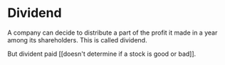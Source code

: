 # Dividend

A company can decide to distribute a part of the profit it made in a year among its shareholders. This is called dividend.

But divident paid [[doesn't determine if a stock is good or bad]].
